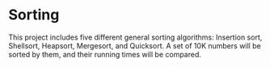 # Sorting
This project includes five different general sorting algorithms: Insertion sort, Shellsort, Heapsort, Mergesort, and Quicksort. A set of 10K numbers will be sorted by them, and their running times will be compared.
